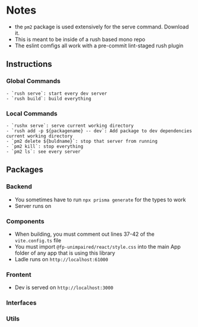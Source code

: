 # Notes

- the `pm2` package is used extensively for the serve command. Download it.
- This is meant to be inside of a rush based mono repo
- The eslint comfigs all work with a pre-commit lint-staged rush plugin

## Instructions

### Global Commands

    - `rush serve`: start every dev server
    - `rush build`: build everything

### Local Commands

    - `rushx serve`: serve current working directory
    - `rush add -p ${packagename} -- dev`: Add package to dev dependencies current working directory
    - `pm2 delete ${buldname}`: stop that server from running
    - `pm2 kill`: stop everything
    - `pm2 ls`: see every server

## Packages

### Backend

- You sometimes have to run `npx prisma generate` for the types to work
- Server runs on

### Components

- When building, you must comment out lines 37-42 of the `vite.config.ts` file
- You must import `@fp-unimpaired/react/style.css` into the main App folder of any app that is using this library
- Ladle runs on `http://localhost:61000`

### Frontent

- Dev is served on `http://localhost:3000`

### Interfaces

### Utils
